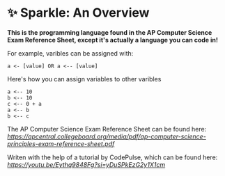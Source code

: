 # ✨ Sparkle: An Overview

**This is the programming language found in the AP Computer Science Exam Reference Sheet, except it's actually a language you can code in!**

For example, varibles can be assigned with:
```
a <- [value] OR a <-- [value]
```

Here's how you can assign variables to other varibles
```
a <-- 10
b <-- 10
c <-- 0 + a
a <-- b
b <-- c
```


The AP Computer Science Exam Reference Sheet can be found here:  *https://apcentral.collegeboard.org/media/pdf/ap-computer-science-principles-exam-reference-sheet.pdf* 

Writen with the help of a tutorial by CodePulse, which can be found here: *https://youtu.be/Eythq9848Fg?si=yDuSPkEzG2y1X1cm*

